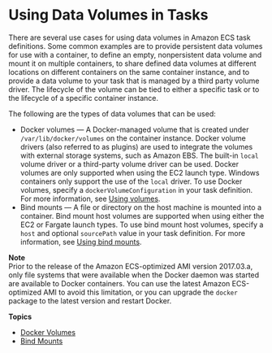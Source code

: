 # Using Data Volumes in Tasks<a name="using_data_volumes"></a>

There are several use cases for using data volumes in Amazon ECS task definitions\. Some common examples are to provide persistent data volumes for use with a container, to define an empty, nonpersistent data volume and mount it on multiple containers, to share defined data volumes at different locations on different containers on the same container instance, and to provide a data volume to your task that is managed by a third party volume driver\. The lifecycle of the volume can be tied to either a specific task or to the lifecycle of a specific container instance\. 

The following are the types of data volumes that can be used:
+ Docker volumes — A Docker\-managed volume that is created under `/var/lib/docker/volumes` on the container instance\. Docker volume drivers \(also referred to as plugins\) are used to integrate the volumes with external storage systems, such as Amazon EBS\. The built\-in `local` volume driver or a third\-party volume driver can be used\. Docker volumes are only supported when using the EC2 launch type\. Windows containers only support the use of the `local` driver\. To use Docker volumes, specify a `dockerVolumeConfiguration` in your task definition\. For more information, see [Using volumes](https://docs.docker.com/storage/volumes/)\.
+ Bind mounts — A file or directory on the host machine is mounted into a container\. Bind mount host volumes are supported when using either the EC2 or Fargate launch types\. To use bind mount host volumes, specify a `host` and optional `sourcePath` value in your task definition\. For more information, see [Using bind mounts](https://docs.docker.com/storage/bind-mounts/)\.

**Note**  
Prior to the release of the Amazon ECS\-optimized AMI version 2017\.03\.a, only file systems that were available when the Docker daemon was started are available to Docker containers\. You can use the latest Amazon ECS\-optimized AMI to avoid this limitation, or you can upgrade the `docker` package to the latest version and restart Docker\.

**Topics**
+ [Docker Volumes](docker-volumes.md)
+ [Bind Mounts](bind-mounts.md)